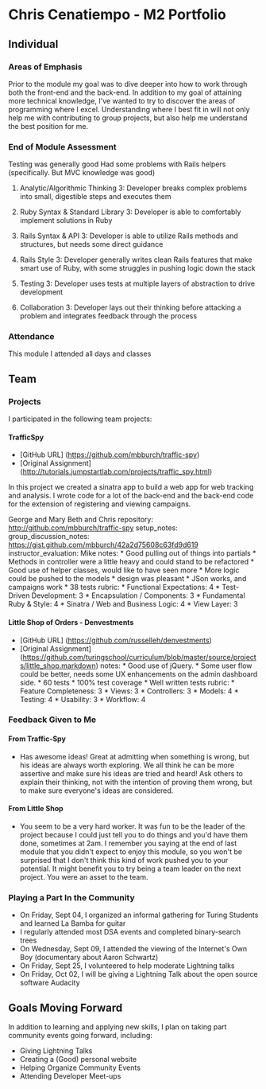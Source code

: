 # Chris Cenatiempo - M2 Portfolio

## Individual

### Areas of Emphasis

Prior to the module my goal was to dive deeper into how to work through both the front-end and the back-end. In addition to my goal of attaining more technical knowledge, I've wanted to try to discover the areas of programming where I excel. Understanding where I best fit in will not only help me with contributing to group projects, but also help me understand the best position for me.

### End of Module Assessment
Testing was generally good
Had some problems with Rails helpers (specifically. But MVC knowledge was good)

1. Analytic/Algorithmic Thinking
3: Developer breaks complex problems into small, digestible steps and executes them

2. Ruby Syntax & Standard Library
3: Developer is able to comfortably implement solutions in Ruby

3. Rails Syntax & API
3: Developer is able to utilize Rails methods and structures, but needs some direct guidance

4. Rails Style
3: Developer generally writes clean Rails features that make smart use of Ruby, with some struggles in pushing logic down the stack

5. Testing
3: Developer uses tests at multiple layers of abstraction to drive development

6. Collaboration
3: Developer lays out their thinking before attacking a problem and integrates feedback through the process


### Attendance

This module I attended all days and classes

## Team

### Projects

I participated in the following team projects:

#### TrafficSpy
* [GitHub URL] (https://github.com/mbburch/traffic-spy)
* [Original Assignment] (http://tutorials.jumpstartlab.com/projects/traffic_spy.html)

In this project we created a sinatra app to build a web app for web tracking and analysis. I wrote code for a lot of the back-end and the back-end code for the extension of registering and viewing campaigns.

George and Mary Beth and Chris
repository: http://github.com/mbburch/traffic-spy
setup_notes:
group_discussion_notes: https://gist.github.com/mbburch/42a2d75608c63fd9d619
instructor_evaluation: Mike
      notes:
        * Good pulling out of things into partials
        * Methods in controller were a little heavy and could stand to be refactored
        * Good use of helper classes, would like to have seen more
        * More logic could be pushed to the models
        * design was pleasant
        * JSon works, and campaigns work
        * 38 tests
      rubric:
        * Functional Expectations: 4
        * Test-Driven Development: 3
        * Encapsulation / Components: 3
        * Fundamental Ruby & Style: 4
        * Sinatra / Web and Business Logic: 4
        * View Layer: 3

#### Little Shop of Orders - Denvestments
* [GitHub URL] (https://github.com/russelleh/denvestments)
* [Original Assignment] (https://github.com/turingschool/curriculum/blob/master/source/projects/little_shop.markdown)
      notes:
        * Good use of jQuery.
        * Some user flow could be better, needs some UX enhancements on the admin dashboard side.
        * 60 tests
        * 100% test coverage
        * Well written tests
      rubric:
        * Feature Completeness: 3
        * Views: 3
        * Controllers: 3
        * Models: 4
        * Testing: 4
        * Usability: 3
        * Workflow: 4

### Feedback Given to Me
#### From Traffic-Spy
* Has awesome ideas! Great at admitting when something is wrong, but his ideas are always worth exploring. We all think he can be more assertive and make sure his ideas are tried and heard! Ask others to explain their thinking, not with the intention of proving them wrong, but to make sure everyone's ideas are considered.

#### From Little Shop
* You seem to be a very hard worker. It was fun to be the leader of the project because I could just tell you to do things and you'd have them done, sometimes at 2am. I remember you saying at the end of last module that you didn't expect to enjoy this module, so you won't be surprised that I don't think this kind of work pushed you to your potential. It might benefit you to try being a team leader on the next project. You were an asset to the team.

### Playing a Part In the Community

* On Friday, Sept 04, I organized an informal gathering for Turing Students and learned La Bamba for guitar
* I regularly attended most DSA events and completed binary-search trees
* On Wednesday, Sept 09, I attended the viewing of the Internet's Own Boy (documentary about Aaron Schwartz)
* On Friday, Sept 25, I volunteered to help moderate Lightning talks
* On Friday, Oct 02, I will be giving a Lightning Talk about the open source software Audacity


## Goals Moving Forward

In addition to learning and applying new skills, I plan on taking part community events going forward, including:

* Giving Lightning Talks
* Creating a (Good) personal website
* Helping Organize Community Events
* Attending Developer Meet-ups
